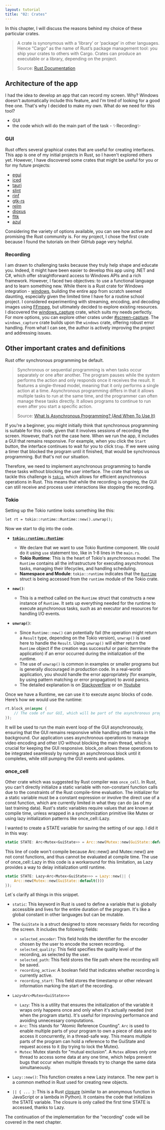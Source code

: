 ```yaml
---
layout: tutorial
title: "02: Crates"
---
```


In this chapter, I will discuss the reasons behind my choice of these particular crates.

> A crate is synonymous with a ‘library’ or ‘package’ in other languages. Hence “Cargo” as the name of Rust’s package management tool: you ship your crates to others with Cargo. Crates can produce an executable or a library, depending on the project.
>
> Source: [Rust Documentation](https://web.mit.edu/rust-lang_v1.25/arch/amd64_ubuntu1404/share/doc/rust/html/book/first-edition/crates-and-modules.html)

## Architecture of the app

I had the idea to develop an app that can record my screen. Why? Windows doesn't automatically include this feature, and I'm tired of looking for a good free one. That's why I decided to make my own. What do we need for this tool?

 * GUI
 * the code which will do the main part of the task - ✨Recording✨

### GUI

Rust offers several graphical crates that are useful for creating interfaces. This app is one of my initial projects in Rust, so I haven't explored others yet. However, I have discovered some crates that might be useful for you or for my future projects:

 - [egui](https://github.com/emilk/egui)
 - [iced](https://iced.rs)
 - [tauri](https://tauri.app)
 - [slint](https://slint.dev)
 - [rinf](https://github.com/cunarist/rinf)
 - [gtk-rs](https://gtk-rs.org) 
 - [relm](https://relm4.org)
 - [dioxus](https://dioxuslabs.com)
 - [fltk](https://docs.rs/fltk/latest/fltk/)
 - [azul](https://azul.rs)

Considering the variety of options available, you can see how active and promising the Rust community is. For my project, I chose the first crate because I found the tutorials on their GitHub page very helpful.

### Recording

I am drawn to challenging tasks because they truly help shape and educate you. Indeed, it might have been easier to develop this app using .NET and C#, which offer straightforward access to Windows APIs and a rich framework. However, I faced two objectives: to use a functional language and to learn something new. While there is a Rust crate for Windows integration - [windows](https://crates.io/crates/windows), building the entire app from scratch seemed daunting, especially given the limited time I have for a routine school project. I considered experimenting with streaming, encoding, and decoding images using [FFmpeg](https://ffmpeg.org/about.html), but ultimately decided to explore existing resources. I discovered the [windows_capture](https://github.com/NiiightmareXD/windows-capture) crate, which suits my needs perfectly. For more options, you can explore other crates under [#screen-capture](https://lib.rs/keywords/screen-capture). The `windows_capture` crate builds upon the `windows` crate, offering robust error handling. From what I can see, the author is actively improving the project and addressing issues.

## Other important crates and definitions

Rust offer synchronous programming be default.

>Synchronous or sequential programming is when tasks occur separately or one after another. The program pauses while the system performs the action and only responds once it receives the result. It features a single-thread model, meaning that it only performs a single action at a time.
Asynchronous programming differs in that it allows multiple tasks to run at the same time, and the programmer can often manage these tasks directly. It allows programs to continue to run even after you start a specific action.
>
> Source: [What Is Asynchronous Programming? (And When To Use It)](https://www.indeed.com/career-advice/career-development/asynchronous-programming)

If you're a beginner, you might initially think that synchronous programming is suitable for this code, given that it involves sessions of recording the screen. However, that's not the case here. When we run the app, it includes a GUI that remains responsive. For example, when you click the `Start` button, the interface continues to wait for you to click `Stop`. If we were using a timer that blocked the program until it finished, that would be synchronous programming. But that's not our situation.

Therefore, we need to implement asynchronous programming to handle these tasks without blocking the user interface. The crate that helps us tackle this challenge is [`tokio`](https://docs.rs/tokio/latest/tokio/), which allows for efficient asynchronous operations in Rust. This means that while the recording is ongoing, the GUI can still receive and process user interactions like stopping the recording.


### Tokio

Setting up the Tokio runtime looks something like this:

`` let rt = tokio::runtime::Runtime::new().unwrap(); ``

Now we start to dig into the code.

*   [**`tokio::runtime::Runtime`**](https://docs.rs/tokio/latest/tokio/runtime/index.html):

    * We declare that we want to use Tokio Runtime component. We could do it using `use` statement too, like in 1-8 lines in the `main.rs`.
    *   **Tokio Runtime**: This is the heart of Tokio's asynchronous model. The `Runtime` contains all the infrastructure for executing asynchronous tasks, managing their lifecycles, and handling scheduling.
    *   **Namespace and Module**: `tokio::runtime` indicates that the [`Runtime`](https://docs.rs/tokio/latest/tokio/runtime/struct.Runtime.html) struct is being accessed from the `runtime` module of the Tokio crate.

*   **`new()`**:
    
    *   This is a method called on the `Runtime` struct that constructs a new instance of `Runtime`. It sets up everything needed for the runtime to execute asynchronous tasks, such as an executor and resources for handling I/O events.

*   **`unwrap()`**:
    
    *   Since `Runtime::new()` can potentially fail (the operation might return a `Result` type, depending on the Tokio version), `unwrap()` is used here to handle the `Result`. Using `unwrap()` will either return the `Runtime` object if the creation was successful or panic (terminate the application) if an error occurred during the initialization of the runtime.
    *   The use of `unwrap()` is common in examples or smaller programs but is generally discouraged in production code. In a real-world application, you should handle the error appropriately (for example, by using pattern matching or error propagation) to avoid panics.
    * The detailed explanation is on [Stackoverflow](https://stackoverflow.com/questions/36362020/what-is-unwrap-in-rust-and-what-is-it-used-for) or on [Youtube](https://www.google.com/search?client=opera&hs=81j&sca_esv=7978873cf7ff4aec&sca_upv=1&sxsrf=ADLYWILRXoQNpdI95EmHjncsS3GkKWbs-Q:1715088604992&q=unwrap+rust&tbm=vid&source=lnms&prmd=visnbz&sa=X&ved=2ahUKEwiL9rv40vuFAxXOPxAIHaRQDucQ0pQJegQIDhAB&biw=1482&bih=706&dpr=1.25#fpstate=ive&vld=cid:420c0b95,vid:-tv9wNrwmsk,st:0)

Once we have a Runtime, we can use it to execute async blocks of code. Here’s how we would use the runtime:

```rust
rt.block_on(async {
    // The code of our GUI, which will be part of the asynchronous programming
});
```
It will be used to run the main event loop of the GUI asynchronously, ensuring that the GUI remains responsive while handling other tasks in the background. Our application uses asynchronous operations to manage video encoding and other I/O without blocking the main thread, which is crucial for keeping the GUI responsive. block_on allows these operations to be integrated seamlessly by running an asynchronous block until it completes, while still pumping the GUI events and updates.


### once_cell

Other crate which was suggested by Rust compiler was `once_cell`. In Rust, you can't directly initialize a static variable with non-constant function calls due to the constraints of the Rust compile-time evaluation. The initializer for a static variable must be a constant expression or involve the direct use of a const function, which are currently limited in what they can do (as of my last training data). Rust's static variables require values that are known at compile time, unless wrapped in a synchronization primitive like Mutex<T> or using lazy initialization patterns like once_cell::Lazy.

I wanted to create a STATE variable for saving the setting of our app. I did it in this way:

```rust
static STATE: Arc<Mutex<GuiState>> = Arc::new(Mutex::new(GuiState::default()));
```

This line of code won't compile because Arc::new() and Mutex::new() are not const functions, and thus cannot be evaluated at compile time. The use of once_cell::Lazy in this code is a workaround for this limitation, as Lazy provides a way to delay initialization until runtime.

```rust
static STATE: Lazy<Arc<Mutex<GuiState>>> = Lazy::new(|| {
    Arc::new(Mutex::new(GuiState::default()))
});
```

Let`s clarify all things in this snippet. 

* `static`: This keyword in Rust is used to define a variable that is globally accessible and lives for the entire duration of the program. It's like a global constant in other languages but can be mutable.

* The `GuiState` is a struct designed to store necessary fields for recording the screen. It includes the following fields:

    *   `selected_encoder`: This field holds the identifier for the encoder chosen by the user to encode the screen recording.
    *   `selected_quality`: This field specifies the quality level of the recording, as selected by the user.
    *   `selected_path`: This field stores the file path where the recording will be saved.
    *   `recording_active`: A boolean field that indicates whether recording is currently active.
    *   `recording_start`: This field stores the timestamp or other relevant information marking the start of the recording.

* `Lazy<Arc<Mutex<GuiState>>> `

    * `Lazy`: This is a utility that ensures the initialization of the variable it wraps only happens once and only when it's actually needed (not when the program starts). It's useful for improving performance and avoiding unnecessary computations.
    * `Arc`: This stands for "Atomic Reference Counting". `Arc` is used to enable multiple parts of your program to own a piece of data and to access it concurrently, in a thread-safe way. This means multiple parts of the program can hold a reference to the GuiState and request access to it (by trying to lock the Mutex).
    *  `Mutex`: Mutex stands for "mutual exclusion". A `Mutex` allows only one thread to access some data at any one time, which helps prevent bugs that occur when multiple threads try to change the same data simultaneously. 

* `Lazy::new()`: This function creates a new Lazy instance. The new part is a common method in Rust used for creating new objects.

* `|| { ... }`: This is a Rust [closure](https://doc.rust-lang.org/book/ch13-01-closures.html) (similar to an anonymous function in JavaScript or a lambda in Python). It contains the code that initializes the STATE variable. The closure is only called the first time STATE is accessed, thanks to Lazy.

The continuation of the implementation for the "recording" code will be covered in the next chapter.
